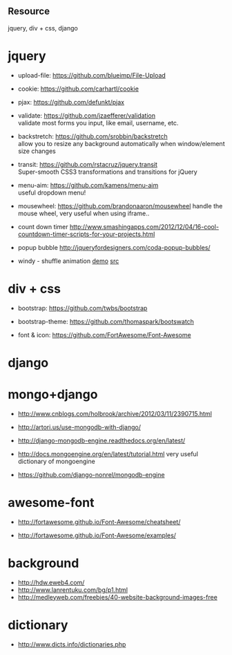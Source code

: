 Resource
--------

jquery, div + css, django

jquery
=====

* upload-file: https://github.com/blueimp/File-Upload

* cookie: https://github.com/carhartl/cookie

* pjax: https://github.com/defunkt/pjax

* validate:
 https://github.com/jzaefferer/validation  
 validate most forms you input, like email, username, etc.

* backstretch:
 https://github.com/srobbin/backstretch  
 allow you to resize any background automatically when window/element size changes

* transit:
 https://github.com/rstacruz/jquery.transit  
 Super-smooth CSS3 transformations and transitions for jQuery

* menu-aim:
 https://github.com/kamens/menu-aim  
 useful dropdown menu!

* mousewheel:
 https://github.com/brandonaaron/mousewheel
 handle the mouse wheel, very useful when using iframe..

* count down timer
 http://www.smashingapps.com/2012/12/04/16-cool-countdown-timer-scripts-for-your-projects.html

* popup bubble
 http://jqueryfordesigners.com/coda-popup-bubbles/

* windy - shuffle animation
 [demo](http://tympanus.net/Development/Windy/index2.html)
 [src](https://github.com/codrops/Windy/tree/master/js)


div + css
=====

* bootstrap: https://github.com/twbs/bootstrap

* bootstrap-theme: https://github.com/thomaspark/bootswatch

* font & icon: https://github.com/FortAwesome/Font-Awesome

django
=====

mongo+django
=====
 
* http://www.cnblogs.com/holbrook/archive/2012/03/11/2390715.html
 
* http://artori.us/use-mongodb-with-django/
 
* http://django-mongodb-engine.readthedocs.org/en/latest/

* http://docs.mongoengine.org/en/latest/tutorial.html
 very useful dictionary of mongoengine

* https://github.com/django-nonrel/mongodb-engine

awesome-font
=====

* http://fortawesome.github.io/Font-Awesome/cheatsheet/

* http://fortawesome.github.io/Font-Awesome/examples/


background
=====

* http://hdw.eweb4.com/
* http://www.lanrentuku.com/bg/p1.html
* http://medleyweb.com/freebies/40-website-background-images-free

dictionary
=====

* http://www.dicts.info/dictionaries.php

